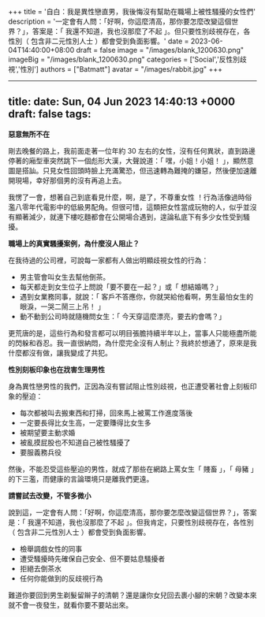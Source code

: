 +++
title = '自白：我是異性戀直男，我後悔沒有幫助在職場上被性騷擾的女性們'
description = '一定會有人問：「好啊，你這麼清高，那你要怎麼改變這個世界？」，答案是：「 我還不知道，我也沒那麼了不起 」。但只要性別歧視存在，各性別（ 包含非二元性別人士 ）都會受到負面影響。'
date = 2023-06-04T14:40:00+08:00
draft = false
image = "/images/blank_1200630.png"
imageBig = "/images/blank_1200630.png"
categories = ['Social','反性別歧視','性別']
authors = ["Batmatt"]
avatar = "/images/rabbit.jpg"
+++

---
title: 
date: Sun, 04 Jun 2023 14:40:13 +0000
draft: false
tags: 
---

**惡意無所不在**

剛去晚餐的路上，我前面走著一位年約 30 左右的女性，沒有任何異狀，直到路邊停著的廂型車突然跳下一個彪形大漢，大聲說道：「 嘿，小姐！小姐！ 」，顯然意圖是搭訕。只見女性回頭時臉上充滿驚恐，但迅速轉為難掩的嫌惡，然後便加速離開現場，幸好那個男的沒有再追上去。

我愣了一會，想著自己到底看見什麼，啊，是了，不尊重女性 ！行為活像過時俗濫八零年代電影中的低級男配角。但很可惜，這類把女性當成玩物的人，似乎並沒有顯著減少，就連下樓吃麵都會在公開場合遇到，遑論私底下有多少女性受到騷擾。

**職場上的真實騷擾案例，為什麼沒人阻止？**

在我待過的公司裡，可說每一家都有人做出明顯歧視女性的行為：

*   男主管會叫女生去幫他倒茶。
*   每天都走到女生位子上問說「要不要在一起？」或「 想結婚嗎？」
*   遇到女業務同事，就說：「 客戶不答應你，你就哭給他看啊，男生最怕女生的眼淚，一哭二鬧三上吊！ 」
*   動不動到公司時就隨機問女生：「 今天穿這麼漂亮，要去約會嗎？」

更荒唐的是，這些行為和發言都可以明目張膽持續半年以上，當事人只能極盡所能的閃躲和吞忍。我一直很納悶，為什麼完全沒有人制止？我終於想通了，原來是我什麼都沒有做，讓我變成了共犯。

**性別刻板印象也在戕害生理男性**

身為異性戀男性的我們，正因為沒有嘗試阻止性別歧視，也正遭受著社會上刻板印象的壓迫：

*   每次都被叫去搬東西和打掃，回來馬上被罵工作進度落後
*   一定要長得比女生高，一定要賺得比女生多
*   被期望要主動求婚
*   被亂摸屁股也不知道自己被性騷擾了
*   要服義務兵役

然後，不能忍受這些壓迫的男性，就成了那些在網路上罵女生「 賤畜 」，「 母豬 」的下三濫，而健康的言論環境只是離我們更遠。

**請嘗試去改變，不管多微小**

說到這，一定會有人問：「好啊，你這麼清高，那你要怎麼改變這個世界？」，答案是：「 我還不知道，我也沒那麼了不起 」。但我肯定，只要性別歧視存在，各性別（ 包含非二元性別人士 ）都會受到負面影響。

*   檢舉調戲女性的同事
*   遭受騷擾時先確保自己安全、但不要姑息騷擾者
*   拒絕去倒茶水
*   任何你能做到的反歧視行為

難道你要回到男生剃髮留辮子的清朝？還是讓你女兒回去裹小腳的宋朝？改變本來就不會一夜發生，就看你要不要站出來。